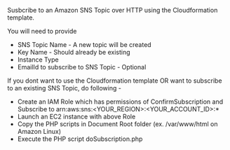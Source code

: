 Susbcribe to an Amazon SNS Topic over HTTP using the Cloudformation template. 

You will need to provide 
- SNS Topic Name - A new topic will be created 
- Key Name - Should already be existing 
- Instance Type
- EmailId to subscribe to SNS Topic - Optional

If you dont want to use the Cloudformation template OR want to subscribe to an existing SNS Topic, do following - 
- Create an IAM Role which has permissions of ConfirmSubscription and Subscribe to arn:aws:sns:<YOUR_REGION>:<YOUR_ACCOUNT_ID>:*
- Launch an EC2 instance with above Role
- Copy the PHP scripts in Document Root folder (ex. /var/www/html on Amazon Linux)
- Execute the PHP script doSubscription.php <REGION> <TopicARN>
